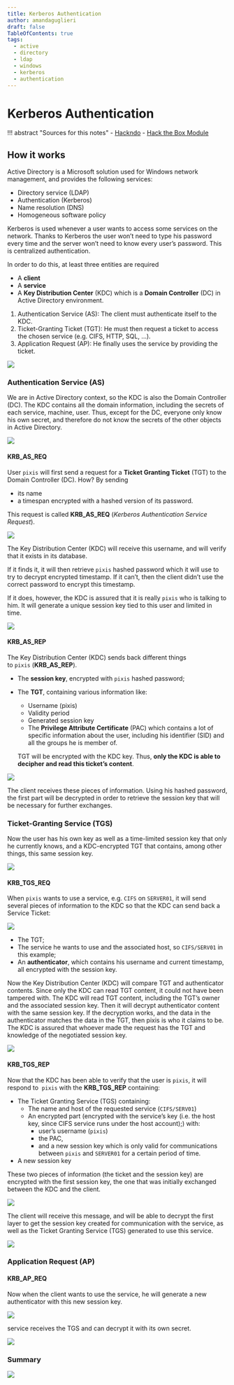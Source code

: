 ```yaml
---
title: Kerberos Authentication
author: amandaguglieri
draft: false
TableOfContents: true
tags:
  - active
  - directory
  - ldap
  - windows
  - kerberos
  - authentication
---
```

# Kerberos Authentication


!!! abstract "Sources for this notes"
	- [Hackndo](https://en.hackndo.com/kerberos/)
	- [Hack the Box Module](https://academy.hackthebox.com/module/143/section/1274)


## How it works

Active Directory is a Microsoft solution used for Windows network management, and provides the following services:

- Directory service (LDAP)
- Authentication (Kerberos)
- Name resolution (DNS)
- Homogeneous software policy

Kerberos is used whenever a user wants to access some services on the network. Thanks to Kerberos the user won’t need to type his password every time and the server won’t need to know every user’s password. This is centralized authentication.

In order to do this, at least three entities are required

- A **client**
- A **service**
- A **Key Distribution Center** (KDC) which is a **Domain Controller** (DC) in Active Directory environment.

1. Authentication Service (AS): The client must authenticate itself to the KDC. 
2. Ticket-Granting Ticket (TGT): He must then request a ticket to access the chosen service (e.g. CIFS, HTTP, SQL, …).
3. Application Request (AP): He finally uses the service by providing the ticket.

![](img/kerberos01.png)


###  Authentication Service (AS)

We are in Active Directory context, so the KDC is also the Domain Controller (DC). The KDC contains all the domain information, including the secrets of each service, machine, user. Thus, except for the DC, everyone only know his own secret, and therefore do not know the secrets of the other objects in Active Directory.

![](img/kerberos02.png)


#### KRB_AS_REQ

User `pixis` will first send a request for a **Ticket Granting Ticket** (TGT) to the Domain Controller (DC). How? By sending 
- its name
- a timespan encrypted with a hashed version of its password.

This request is called **KRB_AS_REQ** (_Kerberos Authentication Service Request_).

![](img/kerberos03.png)

The Key Distribution Center (KDC) will receive this username, and will verify that it exists in its database.

If it finds it, it will then retrieve `pixis` hashed password which it will use to try to decrypt encrypted timestamp. If it can’t, then the client didn’t use the correct password to encrypt this timestamp.

If it does, however, the KDC is assured that it is really `pixis` who is talking to him. It will generate a unique session key tied to this user and limited in time.

![](img/kerberos04.png)

#### KRB_AS_REP

The Key Distribution Center (KDC) sends back different things to `pixis` (**KRB_AS_REP**).

- The **session key**, encrypted with `pixis` hashed password;
- The **TGT**, containing various information like:
    
    - Username (pixis)
    - Validity period
    - Generated session key
    - The **Privilege Attribute Certificate** (PAC) which contains a lot of specific information about the user, including his identifier (SID) and all the groups he is member of.
    
    TGT will be encrypted with the KDC key. Thus, **only the KDC is able to decipher and read this ticket’s content**.
    

![](img/kerberos05.png)

The client receives these pieces of information. Using his hashed password, the first part will be decrypted in order to retrieve the session key that will be necessary for further exchanges.

### Ticket-Granting Service (TGS)

Now the user has his own key as well as a time-limited session key that only he currently knows, and a KDC-encrypted TGT that contains, among other things, this same session key.

![](img/kerberos06.png)

#### KRB_TGS_REQ

When `pixis` wants to use a service, e.g. `CIFS` on `SERVER01`, it will send several pieces of information to the KDC so that the KDC can send back a Service Ticket:

![](img/kerberos07.png)

- The TGT;
- The service he wants to use and the associated host, so `CIFS/SERV01` in this example;
- An **authenticator**, which contains his username and current timestamp, all encrypted with the session key.


Now the Key Distribution Center (KDC) will compare TGT and authenticator contents. Since only the KDC can read TGT content, it could not have been tampered with. The KDC will read TGT content, including the TGT’s owner and the associated session key. Then it will decrypt authenticator content with the same session key. If the decryption works, and the data in the authenticator matches the data in the TGT, then pixis is who it claims to be. The KDC is assured that whoever made the request has the TGT and knowledge of the negotiated session key.

![](img/kerberos08.png)


#### KRB_TGS_REP

Now that the KDC has been able to verify that the user is `pixis`, it will respond to  `pixis` with the **KRB_TGS_REP** containing:

- The Ticket Granting Service (TGS)  containing:
	- The name and host of the requested service (`CIFS/SERV01`)
	- An encrypted part (encrypted with the service’s key (i.e. the host key, since CIFS service runs under the host account);) with:
		- user’s username (`pixis`)
		- the PAC,
		- and a new session key which is only valid for communications between `pixis` and `SERVER01` for a certain period of time.  
- A new session key

These two pieces of information (the ticket and the session key) are encrypted with the first session key, the one that was initially exchanged between the KDC and the client.

![](img/kerberos09.png)

The client will receive this message, and will be able to decrypt the first layer to get the session key created for communication with the service, as well as the Ticket Granting Service (TGS) generated to use this service. 

![](img/kerberos10.png)


### Application Request (AP)

#### KRB_AP_REQ

Now when the client wants to use the service, he will generate a new authenticator with this new session key.

![](img/kerberos11.png)

service receives the TGS and can decrypt it with its own secret.

![](img/kerberos12.png)


### Summary


![](img/kerberos13.png)
